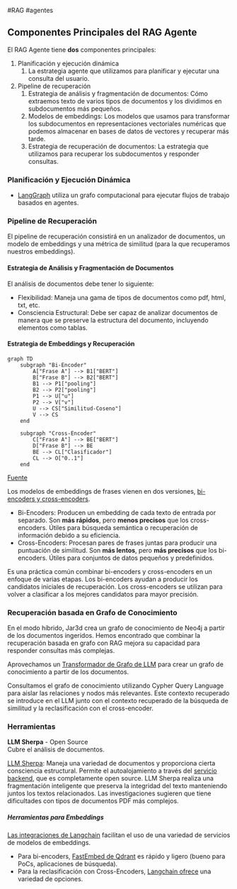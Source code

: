 #RAG #agentes

## Componentes Principales del RAG Agente

El RAG Agente tiene **dos** componentes principales:  
1. Planificación y ejecución dinámica  
   1. La estrategia agente que utilizamos para planificar y ejecutar una consulta del usuario.  
2. Pipeline de recuperación  
   1. Estrategia de análisis y fragmentación de documentos: Cómo extraemos texto de varios tipos de documentos y los dividimos en subdocumentos más pequeños.  
   2. Modelos de embeddings: Los modelos que usamos para transformar los subdocumentos en representaciones vectoriales numéricas que podemos almacenar en bases de datos de vectores y recuperar más tarde.  
   3. Estrategia de recuperación de documentos: La estrategia que utilizamos para recuperar los subdocumentos y responder consultas.

### Planificación y Ejecución Dinámica  
- [LangGraph](https://langchain-ai.github.io/langgraph/) utiliza un grafo computacional para ejecutar flujos de trabajo basados en agentes.

### Pipeline de Recuperación  
El pipeline de recuperación consistirá en un analizador de documentos, un modelo de embeddings y una métrica de similitud (para la que recuperamos nuestros embeddings).

#### Estrategia de Análisis y Fragmentación de Documentos  
El análisis de documentos debe tener lo siguiente:
- Flexibilidad: Maneja una gama de tipos de documentos como pdf, html, txt, etc.
- Consciencia Estructural: Debe ser capaz de analizar documentos de manera que se preserve la estructura del documento, incluyendo elementos como tablas.

#### Estrategia de Embeddings y Recuperación  
```mermaid
graph TD
    subgraph "Bi-Encoder"
        A["Frase A"] --> B1["BERT"]
        B["Frase B"] --> B2["BERT"]
        B1 --> P1["pooling"]
        B2 --> P2["pooling"]
        P1 --> U["u"]
        P2 --> V["v"]
        U --> CS["Similitud-Coseno"]
        V --> CS
    end

    subgraph "Cross-Encoder"
        C["Frase A"] --> BE["BERT"]
        D["Frase B"] --> BE
        BE --> CL["Clasificador"]
        CL --> O["0..1"]
    end
```
[Fuente](https://www.sbert.net/examples/applications/cross-encoder/README.html)

Los modelos de embeddings de frases vienen en dos versiones, [bi-encoders y cross-encoders](https://www.sbert.net/examples/applications/cross-encoder/README.html).
* Bi-Encoders: Producen un embedding de cada texto de entrada por separado. Son **más rápidos**, pero **menos precisos** que los cross-encoders. Útiles para búsqueda semántica o recuperación de información debido a su eficiencia.
* Cross-Encoders: Procesan pares de frases juntas para producir una puntuación de similitud. Son **más lentos**, pero **más precisos** que los bi-encoders. Útiles para conjuntos de datos pequeños y predefinidos.

Es una práctica común combinar bi-encoders y cross-encoders en un enfoque de varias etapas. Los bi-encoders ayudan a producir los candidatos iniciales de recuperación. Los cross-encoders se utilizan para volver a clasificar a los mejores candidatos para mayor precisión.

### Recuperación basada en Grafo de Conocimiento  

En el modo híbrido, Jar3d crea un grafo de conocimiento de Neo4j a partir de los documentos ingeridos. Hemos encontrado que combinar la recuperación basada en grafo con RAG mejora su capacidad para responder consultas más complejas.

Aprovechamos un [Transformador de Grafo de LLM](https://api.python.langchain.com/en/latest/graph_transformers/langchain_experimental.graph_transformers.llm.LLMGraphTransformer.html) para crear un grafo de conocimiento a partir de los documentos.

Consultamos el grafo de conocimiento utilizando Cypher Query Language para aislar las relaciones y nodos más relevantes. Este contexto recuperado se introduce en el LLM junto con el contexto recuperado de la búsqueda de similitud y la reclasificación con el cross-encoder.


### Herramientas  

**LLM Sherpa** - Open Source  
Cubre el análisis de documentos.

[LLM Sherpa](https://github.com/nlmatics/llmsherpa): Maneja una variedad de documentos y proporciona cierta consciencia estructural. Permite el autoalojamiento a través del [servicio backend](https://github.com/nlmatics/nlm-ingestor), que es completamente open source. LLM Sherpa realiza una fragmentación inteligente que preserva la integridad del texto manteniendo juntos los textos relacionados. Las investigaciones sugieren que tiene dificultades con tipos de documentos PDF más complejos.

##### Herramientas para Embeddings  
[Las integraciones de Langchain](https://python.langchain.com/v0.1/docs/integrations/text_embedding/) facilitan el uso de una variedad de servicios de modelos de embeddings.
* Para bi-encoders, [FastEmbed de Qdrant](https://python.langchain.com/v0.1/docs/integrations/text_embedding/fastembed/) es rápido y ligero (bueno para PoCs, aplicaciones de búsqueda).
* Para la reclasificación con Cross-Encoders, [Langchain ofrece](https://python.langchain.com/v0.2/docs/integrations/document_transformers/cross_encoder_reranker/) una variedad de opciones.